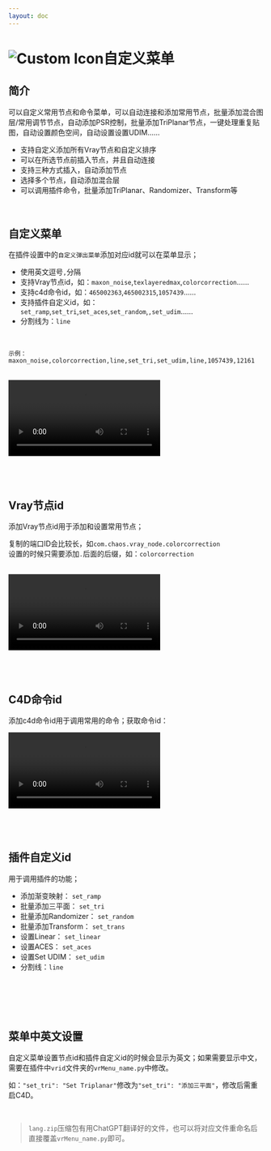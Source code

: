 ```yaml
---
layout: doc
---
```

# <span class="h1-icon"><img src="/img/VR-CustomMenu.webp" alt="Custom Icon"></span>自定义菜单

## 简介

可以自定义常用节点和命令菜单，可以自动连接和添加常用节点，批量添加混合图层/常用调节节点，自动添加PSR控制，批量添加TriPlanar节点，一键处理重复贴图，自动设置颜色空间，自动设置设置UDIM……

- 支持自定义添加所有Vray节点和自定义排序
- 可以在所选节点前插入节点，并且自动连接
- 支持三种方式插入，自动添加节点
- 选择多个节点，自动添加混合层
- 可以调用插件命令，批量添加TriPlanar、Randomizer、Transform等


<br/>


## 自定义菜单

在插件设置中的`自定义弹出菜单`添加对应id就可以在菜单显示；  
- 使用英文逗号`,`分隔
- 支持Vray节点id，如：`maxon_noise`,`texlayeredmax`,`colorcorrection`……
- 支持c4d命令id，如：`465002363`,`465002315`,`1057439`……
- 支持插件自定义id，如：`set_ramp`,`set_tri`,`set_aces`,`set_random`,`,set_udim`……
- 分割线为：`line`

<br/>

```
示例：maxon_noise,colorcorrection,line,set_tri,set_udim,line,1057439,12161
```

<br/>

<video controls>
  <source src="/img/vr-autonode_custommenu_settings.webm" type="video/webm">
</video>

<br />
<br />
<br />
<br />


## Vray节点id
添加Vray节点id用于添加和设置常用节点；

复制的端口ID会比较长，如`com.chaos.vray_node.colorcorrection`  
设置的时候只需要添加`.`后面的后缀，如：`colorcorrection`


<br />

<video controls>
  <source src="/img/vr-autonode_autonode_get_node_id.webm" type="video/webm">
</video>


<br />
<br />
<br />
<br />


## C4D命令id
添加c4d命令id用于调用常用的命令；获取命令id：

<video controls>
  <source src="/img/vr-autonode_autonode_get_script_record.webm" type="video/webm">
</video>



<br />
<br />
<br />
<br />


## 插件自定义id
用于调用插件的功能；
- 添加渐变映射： `set_ramp`
- 批量添加三平面：  `set_tri`
- 批量添加Randomizer： `set_random`
- 批量添加Transform： `set_trans`
- 设置Linear： `set_linear`
- 设置ACES： `set_aces`
- 设置Set UDIM： `set_udim`
- 分割线：`line`


<br />
<br />
<br />
<br />


## 菜单中英文设置
自定义菜单设置节点id和插件自定义id的时候会显示为英文；如果需要显示中文，需要在插件中`vrid`文件夹的`vrMenu_name.py`中修改。  

如：`"set_tri": "Set Triplanar"`修改为`"set_tri": "添加三平面"`，修改后需重启C4D。

<br />

>`lang.zip`压缩包有用ChatGPT翻译好的文件，也可以将对应文件重命名后直接覆盖`vrMenu_name.py`即可。


<br />
<br />
